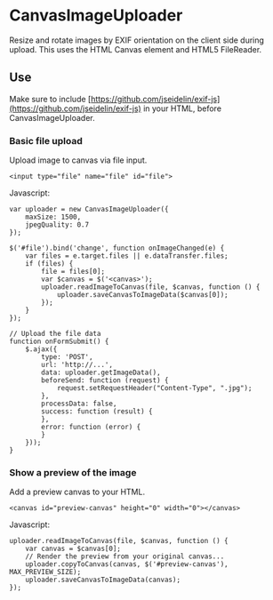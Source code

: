 # CanvasImageUploader
Resize and rotate images by EXIF orientation on the client side during upload. This uses the HTML Canvas element and HTML5 FileReader.

## Use
Make sure to include [https://github.com/jseidelin/exif-js](https://github.com/jseidelin/exif-js) in your HTML, before CanvasImageUploader.

### Basic file upload
Upload image to canvas via file input.

    <input type="file" name="file" id="file">

Javascript:

    var uploader = new CanvasImageUploader({
        maxSize: 1500,
        jpegQuality: 0.7
    });
    
    $('#file').bind('change', function onImageChanged(e) {
        var files = e.target.files || e.dataTransfer.files;
        if (files) {
            file = files[0];
            var $canvas = $('<canvas>');
            uploader.readImageToCanvas(file, $canvas, function () {
                uploader.saveCanvasToImageData($canvas[0]);
            });
        }
    });
    
    // Upload the file data
    function onFormSubmit() {
        $.ajax({
            type: 'POST',
            url: 'http://...',
            data: uploader.getImageData(),
            beforeSend: function (request) {
                request.setRequestHeader("Content-Type", ".jpg");
            },
            processData: false,
            success: function (result) {
            },
            error: function (error) {
            }
        }));
    }

### Show a preview of the image
Add a preview canvas to your HTML.

    <canvas id="preview-canvas" height="0" width="0"></canvas>

Javascript:

    uploader.readImageToCanvas(file, $canvas, function () {
        var canvas = $canvas[0];
        // Render the preview from your original canvas...
        uploader.copyToCanvas(canvas, $('#preview-canvas'), MAX_PREVIEW_SIZE);
        uploader.saveCanvasToImageData(canvas);
    });
